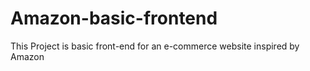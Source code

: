 # Amazon-basic-frontend
This Project is basic front-end for an e-commerce website inspired by Amazon
